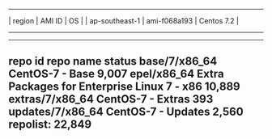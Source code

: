 
---
|  region         |   AMI ID     |     OS       |
| ap-southeast-1  | ami-f068a193 |   Centos 7.2 |

---

---
repo id          repo name                                   status
base/7/x86_64    CentOS-7 - Base                              9,007
epel/x86_64      Extra Packages for Enterprise Linux 7 - x86 10,889
extras/7/x86_64  CentOS-7 - Extras                              393
updates/7/x86_64 CentOS-7 - Updates                           2,560
repolist: 22,849
---
